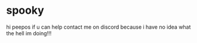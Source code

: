# spooky

hi peepos if u can help contact me on discord because i have no idea what the hell im doing!!!
